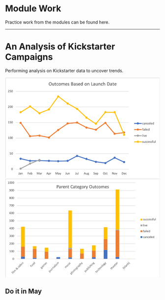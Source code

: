# Module Work

Practice work from the modules can be found here.

---

# An Analysis of Kickstarter Campaigns
Performing analysis on Kickstarter data to uncover trends.

![Outcomes Based on Launch Date](https://github.com/amirshirazi1/kickstarter-analysis/blob/main/Outcomes%20Based%20on%20Launch%20Date.png)
![Parent Category Outcomes](https://github.com/amirshirazi1/kickstarter-analysis/blob/main/Parent%20Category%20Outcomes.png)

## Do it in May
